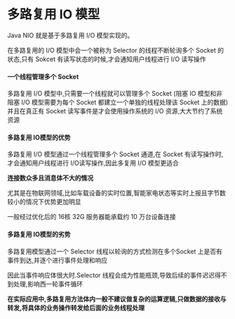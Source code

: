 # 多路复用 IO 模型

Java NIO 就是基于多路复用 I/O 模型实现的。

在多路复用的 I/O 模型中会一个被称为 Selector 的线程不断轮询多个 Socket 的状态,只有 Sokcet 有读写状态的时候,才会通知用户线程进行 I/O 读写操作

#### 一个线程管理多个 Socket

多路复用 I/O 模型中,只需要一个线程就可以管理多个 Socket (阻塞 IO 模型和非阻塞 I/O 模型需要为每个 Socket 都建立一个单独的线程处理该 Socket 上的数据)并且在真正有 Socket 读写事件是才会使用操作系统的 I/O 资源,大大节约了系统资源

#### 多路复用 IO模型的优势

多路复用 I/O 模型通过一个线程管理多个 Socket 通道,在 Socket 有读写操作时,才会通知用户线程进行 I/O读写操作,因此多复用 I/O 模型更适合

**连接数众多且消息体不大的情况**

尤其是在物联网领域,比如车载设备的实时位置,智能家电状态等实时上报且字节数较小的情况下优势更加明显

一般经过优化后的 16核 32G 服务器能承载约 10 万台设备连接

#### 多路复用 IO模型的劣势

多路复用模型通过一个 Selector 线程以轮询的方式检测在多个Socket 上是否有事件到达,并逐个进行事件处理和响应

因此当事件响应体很大时.Selector 线程会成为性能瓶颈,导致后续的事件迟迟得不到处理,影响西一轮事件循环

**在实际应用中,多路复用方法体内一般不建议做复杂的运算逻辑,只做数据的接收与转发,将具体的业务操作转发给后面的业务线程处理**

#### 